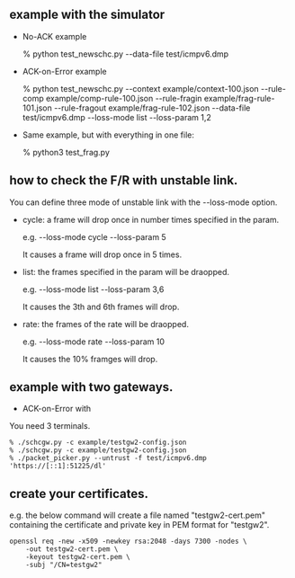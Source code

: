 
## example with the simulator

- No-ACK example

    % python test_newschc.py --data-file test/icmpv6.dmp

- ACK-on-Error example

    % python test_newschc.py --context example/context-100.json --rule-comp example/comp-rule-100.json --rule-fragin example/frag-rule-101.json --rule-fragout example/frag-rule-102.json --data-file test/icmpv6.dmp --loss-mode list --loss-param 1,2

- Same example, but with everything in one file:

    % python3 test_frag.py

## how to check the F/R with unstable link.

You can define three mode of unstable link with the --loss-mode option.

- cycle: a frame will drop once in number times specified in the param.

    e.g. --loss-mode cycle --loss-param 5

    It causes a frame will drop once in 5 times.

- list: the frames specified in the param will be draopped.

    e.g.  --loss-mode list --loss-param 3,6

    It causes the 3th and 6th frames will drop.

- rate: the frames of the rate will be draopped.

    e.g. --loss-mode rate --loss-param 10

    It causes the 10% framges will drop.

## example with two gateways.

- ACK-on-Error with 

You need 3 terminals.

    % ./schcgw.py -c example/testgw2-config.json
    % ./schcgw.py -c example/testgw2-config.json
    % ./packet_picker.py --untrust -f test/icmpv6.dmp 'https://[::1]:51225/dl'

## create your certificates.

e.g. the below command will create a file named "testgw2-cert.pem"
containing the certificate and private key in PEM format for "testgw2".

    openssl req -new -x509 -newkey rsa:2048 -days 7300 -nodes \
        -out testgw2-cert.pem \
        -keyout testgw2-cert.pem \
        -subj "/CN=testgw2"


